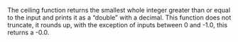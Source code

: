 The ceiling function returns the smallest whole integer greater than or equal to the input and prints it as a “double” with a decimal. This function does not truncate, it rounds up, with the exception of inputs between 0 and -1.0, this returns a -0.0.

